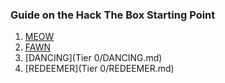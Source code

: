 ### Guide on the Hack The Box Starting Point

1. [MEOW](Tier0/MEOW.md)
2. [FAWN](Tier/FAWN.md)
3. [DANCING](Tier 0/DANCING.md)
4. [REDEEMER](Tier 0/REDEEMER.md)

